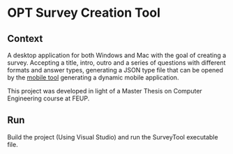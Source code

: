 # OPT Survey Creation Tool

## Context

A desktop application for both Windows and Mac with the goal of creating a survey. Accepting a title, intro, outro and a series of 
questions with different formats and answer types, generating a JSON type file that can be opened by the 
[mobile tool](https://github.com/Asura14/survey-mobile-tool) generating a dynamic mobile application.

This project was developed in light of a Master Thesis on Computer Engineering course at FEUP.

## Run
Build the project (Using Visual Studio) and run the SurveyTool executable file.

